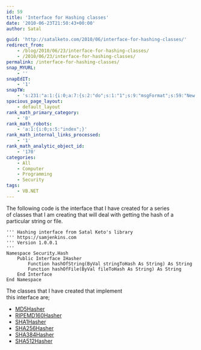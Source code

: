 ```yaml
---
id: 59
title: 'Interface for Hashing classes'
date: '2010-06-23T21:50:43+00:00'
author: Satal

guid: 'http://satalketo.com/2010/06/interface-for-hashing-classes/'
redirect_from:
    - /blog/2010/06/23/interface-for-hashing-classes/
    - /2010/06/23/interface-for-hashing-classes/
permalink: /interface-for-hashing-classes/
snap_MYURL:
    - ''
snapEdIT:
    - '1'
snapTW:
    - 's:231:"a:1:{i:0;a:7:{s:2:"do";s:1:"1";s:9:"msgFormat";s:59:"New post (%TITLE%) has been published on %SITENAME% - %URL%";s:8:"attchImg";s:1:"1";s:9:"isAutoImg";s:1:"A";s:8:"imgToUse";s:0:"";s:9:"isAutoURL";s:1:"A";s:8:"urlToUse";s:0:"";}}";'
spacious_page_layout:
    - default_layout
rank_math_primary_category:
    - '8'
rank_math_robots:
    - 'a:1:{i:0;s:5:"index";}'
rank_math_internal_links_processed:
    - '1'
rank_math_analytic_object_id:
    - '170'
categories:
    - All
    - Computer
    - Programming
    - Security
tags:
    - VB.NET
---
```


The following code is the interface that I have created for a series  
of classes that I am creating that will deal with getting the hash of a  
particular string or file.

```vbnet
''' Hashing interface from Satal Keto's library
''' https://samjenkins.com
''' Version 1.0.0.1
'''
Namespace Security.Hash
    Public Interface IHasher
        Function hashOfString(ByVal stringToHash As String) As String
        Function hashOfFile(ByVal fileToHash As String) As String
    End Interface
End Namespace
```

The classes that I have created that implement  
this interface are;

- [MD5Hasher](https://samjenkins.com/md5-hash-of-string-or-file/ "Calculate MD5 hash of string or file")
- [RIPEMD160Hasher](https://samjenkins.com/ripemd160-hash-of-string-or-file/ "Calculate RIPEMD160 Hash of string or file")
- [SHA1Hasher](https://samjenkins.com/sha1-hash-of-string-or-file/ "Calculate SHA1 hash of string or file")
- [SHA256Hasher](https://samjenkins.com/sha256-hash-of-string-or-file/ "Calculate SHA256 hash of string or file")
- [SHA384Hasher](https://samjenkins.com/sha384-hash-of-string-or-file/ "Calculate SHA384 hash of string or file")
- [SHA512Hasher](https://samjenkins.com/sha512-hash-of-string-or-file/ "Calculate SHA512 hash of string or file")
